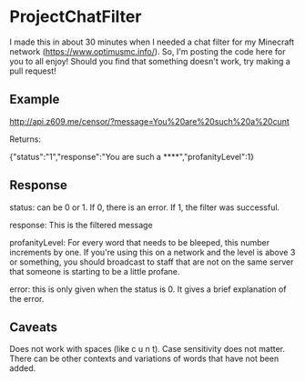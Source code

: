# ProjectChatFilter
I made this in about 30 minutes when I needed a chat filter for my Minecraft network (https://www.optimusmc.info/). So, I'm posting the code here for you to all enjoy! Should you find that something doesn't work, try making a pull request!

Example
---
http://api.z609.me/censor/?message=You%20are%20such%20a%20cunt

Returns:

{"status":"1","response":"You are such a ****","profanityLevel":1}

Response
---
status: can be 0 or 1. If 0, there is an error. If 1, the filter was successful.

response: This is the filtered message

profanityLevel: For every word that needs to be bleeped, this number increments by one. If you're using this on a network and the level is above 3 or something, you should broadcast to staff that are not on the same server that someone is starting to be a little profane.

error: this is only given when the status is 0. It gives a brief explanation of the error.

Caveats
---
Does not work with spaces (like c u n t). Case sensitivity does not matter. There can be other contexts and variations of words that have not been added.
